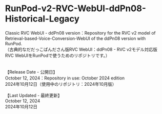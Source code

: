 # RunPod-v2-RVC-WebUI-ddPn08-Historical-Legacy
Classic RVC WebUI - ddPn08 version：Repository for the RVC v2 model of Retrieval-based-Voice-Conversion-WebUI of the ddPn08 version with RunPod. <br>
（古典的なだだっこぱんださん版RVC WebUI：ddPn08 - RVC v2モデル対応版RVC WebUIをRunPodで使うためのリポジトリです。）
<br><br><br>
【Release Date - 公開日】<br>
October 12, 2024：Repository in use: October 2024 edition<br>
2024年10月12日（使用中のリポジトリ：2024年10月版）<br><br>
【Last Updated - 最終更新】<br>
October 12, 2024<br>
2024年10月12日<br>


